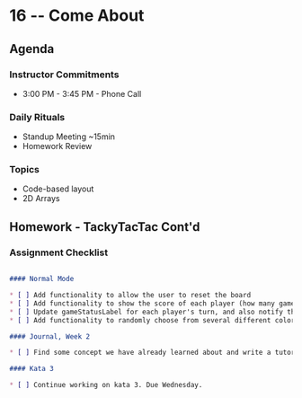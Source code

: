 # 16 -- Come About

## Agenda

### Instructor Commitments

* 3:00 PM - 3:45 PM - Phone Call

### Daily Rituals

* Standup Meeting ~15min
* Homework Review

### Topics

* Code-based layout
* 2D Arrays

## Homework - TackyTacTac Cont'd


### Assignment Checklist
```markdown

#### Normal Mode

* [ ] Add functionality to allow the user to reset the board
* [ ] Add functionality to show the score of each player (how many games won)
* [ ] Update gameStatusLabel for each player's turn, and also notify the user when a player has one
* [ ] Add functionality to randomly choose from several different colors for each player so each game shows different sets of game board colors

#### Journal, Week 2

* [ ] Find some concept we have already learned about and write a tutorial about it. It could be a framework or set of classes in the iOS SDK, or some concept from Swift we've used in class or in homework. For tonight, just perform some research about which concept you'd like to cover and maybe make some bullet points on the major areas you'd like to cover in your tutorial.

#### Kata 3

* [ ] Continue working on kata 3. Due Wednesday.
```
